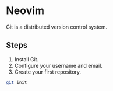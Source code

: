 # Neovim

Git is a distributed version control system.

## Steps

1. Install Git.
2. Configure your username and email.
3. Create your first repository.

```bash
git init

```
